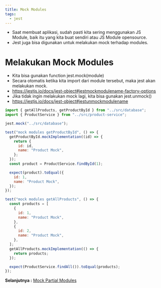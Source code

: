 ```yaml
---
title: Mock Modules
tags:
  - jest
---
```


- Saat membuat aplikasi, sudah pasti kita sering menggunakan JS Module, baik itu yang kita buat sendiri atau JS Module opensource.
- Jest juga bisa digunakan untuk melakukan mock terhadap modules.

# Melakukan Mock Modules

- Kita bisa gunakan function jest.mock(module)
- Secara otomatis ketika kita import dari module tersebut, maka jest akan melakukan mock.
- https://jestjs.io/docs/jest-object#jestmockmodulename-factory-options
- Jika tidak ingin melakukan mock lagi, kita bisa gunakan jest.unmock()
- https://jestjs.io/docs/jest-object#jestunmockmodulename

```js
import { getAllProducts, getProductById } from "../src/database";
import { ProductService } from "../src/product-service";

jest.mock("../src/database");

test("mock modules getProductById", () => {
  getProductById.mockImplementation((id) => {
    return {
      id: id,
      name: "Product Mock",
    };
  });
  const product = ProductService.findById(1);

  expect(product).toEqual({
    id: 1,
    name: "Product Mock",
  });
});

test("mock modules getAllProducts", () => {
  const products = [
    {
      id: 1,
      name: "Product Mock",
    },
    {
      id: 2,
      name: "Product Mock",
    },
  ];
  getAllProducts.mockImplementation(() => {
    return products;
  });

  expect(ProductService.findAll()).toEqual(products);
});
```

**Selanjutnya :** [Mock Partial Modules](mockpartialmodules.md)
